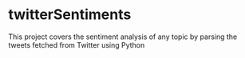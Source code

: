 # twitterSentiments
This project covers the sentiment analysis of any topic by parsing the tweets fetched from Twitter using Python
